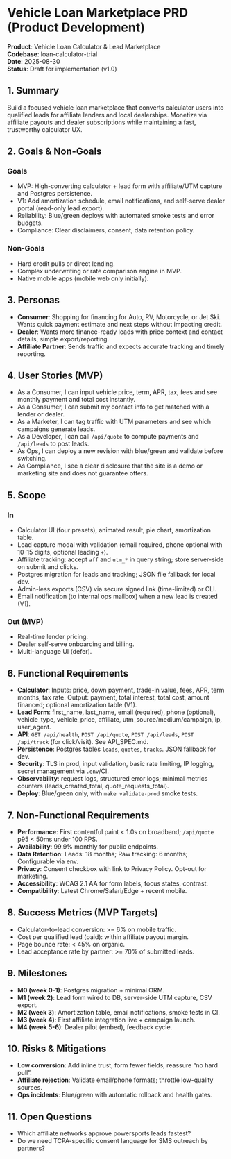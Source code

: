 # Vehicle Loan Marketplace PRD (Product Development)

**Product**: Vehicle Loan Calculator & Lead Marketplace\
**Codebase**:
loan-calculator-trial\
**Date**: 2025-08-30\
**Status**: Draft for implementation (v1.0)

## 1. Summary

Build a focused vehicle loan marketplace that converts calculator users into qualified
leads for affiliate lenders and local dealerships. Monetize via affiliate payouts and
dealer subscriptions while maintaining a fast, trustworthy calculator UX.

## 2. Goals & Non-Goals

### Goals

- MVP: High-converting calculator + lead form with affiliate/UTM capture and Postgres
  persistence.
- V1: Add amortization schedule, email notifications, and self-serve dealer portal
  (read-only lead export).
- Reliability: Blue/green deploys with automated smoke tests and error budgets.
- Compliance: Clear disclaimers, consent, data retention policy.

### Non-Goals

- Hard credit pulls or direct lending.
- Complex underwriting or rate comparison engine in MVP.
- Native mobile apps (mobile web only initially).

## 3. Personas

- **Consumer**: Shopping for financing for Auto, RV, Motorcycle, or Jet Ski. Wants quick
  payment estimate and next steps without impacting credit.
- **Dealer**: Wants more finance-ready leads with price context and contact details,
  simple export/reporting.
- **Affiliate Partner**: Sends traffic and expects accurate tracking and timely
  reporting.

## 4. User Stories (MVP)

- As a Consumer, I can input vehicle price, term, APR, tax, fees and see monthly payment
  and total cost instantly.
- As a Consumer, I can submit my contact info to get matched with a lender or dealer.
- As a Marketer, I can tag traffic with UTM parameters and see which campaigns generate
  leads.
- As a Developer, I can call `/api/quote` to compute payments and `/api/leads` to post
  leads.
- As Ops, I can deploy a new revision with blue/green and validate before switching.
- As Compliance, I see a clear disclosure that the site is a demo or marketing site and
  does not guarantee offers.

## 5. Scope

### In

- Calculator UI (four presets), animated result, pie chart, amortization table.
- Lead capture modal with validation (email required, phone optional with 10-15 digits,
  optional leading `+`).
- Affiliate tracking: accept `aff` and `utm_*` in query string; store server-side on
  submit and clicks.
- Postgres migration for leads and tracking; JSON file fallback for local dev.
- Admin-less exports (CSV) via secure signed link (time-limited) or CLI.
- Email notification (to internal ops mailbox) when a new lead is created (V1).

### Out (MVP)

- Real-time lender pricing.
- Dealer self-serve onboarding and billing.
- Multi-language UI (defer).

## 6. Functional Requirements

- **Calculator**: Inputs: price, down payment, trade-in value, fees, APR, term months,
  tax rate. Output: payment, total interest, total cost, amount financed; optional
  amortization table (V1).
- **Lead Form**: first_name, last_name, email (required), phone (optional),
  vehicle_type, vehicle_price, affiliate, utm_source/medium/campaign, ip, user_agent.
- **API**: `GET /api/health`, `POST /api/quote`, `POST /api/leads`, `POST /api/track`
  (for click/visit). See API_SPEC.md.
- **Persistence**: Postgres tables `leads`, `quotes`, `tracks`. JSON fallback for dev.
- **Security**: TLS in prod, input validation, basic rate limiting, IP logging, secret
  management via `.env`/CI.
- **Observability**: request logs, structured error logs; minimal metrics counters
  (leads_created_total, quote_requests_total).
- **Deploy**: Blue/green only, with `make validate-prod` smoke tests.

## 7. Non-Functional Requirements

- **Performance**: First contentful paint \< 1.0s on broadband; `/api/quote` p95 \< 50ms
  under 100 RPS.
- **Availability**: 99.9% monthly for public endpoints.
- **Data Retention**: Leads: 18 months; Raw tracking: 6 months; Configurable via env.
- **Privacy**: Consent checkbox with link to Privacy Policy. Opt-out for marketing.
- **Accessibility**: WCAG 2.1 AA for form labels, focus states, contrast.
- **Compatibility**: Latest Chrome/Safari/Edge + recent mobile.

## 8. Success Metrics (MVP Targets)

- Calculator-to-lead conversion: >= 6% on mobile traffic.
- Cost per qualified lead (paid): within affiliate payout margin.
- Page bounce rate: \< 45% on organic.
- Lead acceptance rate by partner: >= 70% of submitted leads.

## 9. Milestones

- **M0 (week 0-1)**: Postgres migration + minimal ORM.
- **M1 (week 2)**: Lead form wired to DB, server-side UTM capture, CSV export.
- **M2 (week 3)**: Amortization table, email notifications, smoke tests in CI.
- **M3 (week 4)**: First affiliate integration live + campaign launch.
- **M4 (week 5-6)**: Dealer pilot (embed), feedback cycle.

## 10. Risks & Mitigations

- **Low conversion**: Add inline trust, form fewer fields, reassure “no hard pull”.
- **Affiliate rejection**: Validate email/phone formats; throttle low-quality sources.
- **Ops incidents**: Blue/green with automatic rollback and health gates.

## 11. Open Questions

- Which affiliate networks approve powersports leads fastest?
- Do we need TCPA-specific consent language for SMS outreach by partners?
